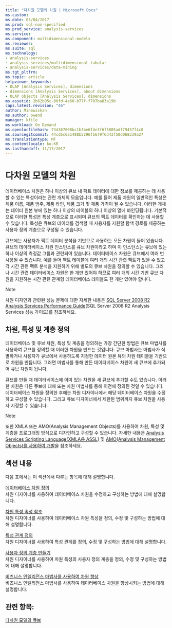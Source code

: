 ```yaml
---
title: "다차원 모델의 차원 | Microsoft Docs"
ms.custom: 
ms.date: 03/04/2017
ms.prod: sql-non-specified
ms.prod_service: analysis-services
ms.service: 
ms.component: multidimensional-models
ms.reviewer: 
ms.suite: sql
ms.technology:
- analysis-services
- analysis-services/multidimensional-tabular
- analysis-services/data-mining
ms.tgt_pltfrm: 
ms.topic: article
helpviewer_keywords:
- OLAP [Analysis Services], dimensions
- dimensions [Analysis Services], about dimensions
- OLAP objects [Analysis Services], dimensions
ms.assetid: 2b62b05c-00fd-4e60-b77f-f707ba83a19b
caps.latest.revision: "46"
author: Minewiskan
ms.author: owend
manager: kfile
ms.workload: On Demand
ms.openlocfilehash: 73d367008bc1b3be6f4e3f6f5885adf79437f4c0
ms.sourcegitcommit: 44cd5c651488b5296fb679f6d43f50d068339a27
ms.translationtype: MT
ms.contentlocale: ko-KR
ms.lasthandoff: 11/17/2017
---
```

# <a name="dimensions-in-multidimensional-models"></a>다차원 모델의 차원
  데이터베이스 차원은 하나 이상의 큐브 내 팩트 데이터에 대한 정보를 제공하는 데 사용할 수 있는 특성이라는 관련 개체의 모음입니다. 예를 들어 제품 차원의 일반적인 특성은 제품 이름, 제품 범주, 제품 라인, 제품 크기 및 제품 가격이 될 수 있습니다. 이러한 개체는 데이터 원본 뷰에 있는 하나 이상의 테이블의 하나 이상의 열에 바인딩됩니다. 기본적으로 이러한 특성은 특성 계층으로 표시되며 큐브의 팩트 데이터를 확인하는 데 사용할 수 있습니다. 특성은 큐브의 데이터를 검색할 때 사용자를 지원할 탐색 경로를 제공하는 사용자 정의 계층으로 구성될 수 있습니다.  
  
 큐브에는 사용자가 팩트 데이터 분석을 기반으로 사용하는 모든 차원이 들어 있습니다. 큐브의 데이터베이스 차원 인스턴스를 큐브 차원이라고 하며 이 인스턴스는 큐브에 있는 하나 이상의 측정값 그룹과 관련되어 있습니다. 데이터베이스 차원은 큐브에서 여러 번 사용될 수 있습니다. 예를 들어 팩트 테이블에 여러 개의 시간 관련 팩트가 있을 수 있고 각 시간 관련 팩트 분석을 지원하기 위해 별도의 큐브 차원을 정의할 수 있습니다. 그러나 시간 관련 데이터베이스 차원은 한 개만 있어야 하므로 여러 개의 시간 기반 큐브 차원을 지원하는 시간 관련 관계형 데이터베이스 테이블도 한 개만 있어야 합니다.  
  
> [!NOTE]  
>  차원 디자인과 관련된 성능 문제에 대한 자세한 내용은 [SQL Server 2008 R2 Analysis Services Performance Guide](http://go.microsoft.com/fwlink/?LinkId=306717)(SQL Server 2008 R2 Analysis Services 성능 가이드)를 참조하세요.  
  
## <a name="defining-dimensions-attributes-and-hierarchies"></a>차원, 특성 및 계층 정의  
 데이터베이스 및 큐브 차원, 특성 및 계층을 정의하는 가장 간단한 방법은 큐브 마법사를 사용하여 큐브를 정의할 때 이러한 차원을 만드는 것입니다. 큐브 마법사는 마법사가 식별하거나 사용자가 큐브에서 사용하도록 지정한 데이터 원본 뷰의 차원 테이블을 기반으로 차원을 만듭니다. 그러면 마법사를 통해 만든 데이터베이스 차원이 새 큐브에 추가되어 큐브 차원이 됩니다.  
  
 큐브를 만들 때 데이터베이스에 이미 있는 차원을 새 큐브에 추가할 수도 있습니다. 이러한 차원은 다른 큐브에 대해 또는 차원 마법사를 통해 이전에 정의된 것일 수 있습니다. 데이터베이스 차원을 정의한 후에는 차원 디자이너에서 해당 데이터베이스 차원을 수정하고 구성할 수 있습니다. 그리고 큐브 디자이너에서 제한된 범위까지 큐브 차원을 사용자 지정할 수 있습니다.  
  
> [!NOTE]  
>  또한 XMLA 또는 AMO(Analysis Management Objects)를 사용하여 차원, 특성 및 계층을 프로그래밍 방식으로 디자인하고 구성할 수 있습니다. 자세한 내용은 [Analysis Services Scripting Language&#40;XMLA용 ASSL&#41;](../../analysis-services/scripting/analysis-services-scripting-language-assl-for-xmla.md) 및 [AMO&#40;Analysis Management Objects&#41;를 사용하여 개발](../../analysis-services/multidimensional-models/analysis-management-objects/developing-with-analysis-management-objects-amo.md)을 참조하세요.  
  
## <a name="in-this-section"></a>섹션 내용  
 다음 표에서는 이 섹션에서 다루는 항목에 대해 설명합니다.  
  
 [데이터베이스 차원 정의](../../analysis-services/multidimensional-models/define-database-dimensions.md)  
 차원 디자이너를 사용하여 데이터베이스 차원을 수정하고 구성하는 방법에 대해 설명합니다.  
  
 [차원 특성 속성 참조](../../analysis-services/multidimensional-models/dimension-attribute-properties-reference.md)  
 차원 디자이너를 사용하여 데이터베이스 차원 특성을 정의, 수정 및 구성하는 방법에 대해 설명합니다.  
  
 [특성 관계 정의](../../analysis-services/multidimensional-models/attribute-relationships-define.md)  
 차원 디자이너를 사용하여 특성 관계를 정의, 수정 및 구성하는 방법에 대해 설명합니다.  
  
 [사용자 정의 계층 만들기](../../analysis-services/multidimensional-models/user-defined-hierarchies-create.md)  
 차원 디자이너를 사용하여 차원 특성의 사용자 정의 계층을 정의, 수정 및 구성하는 방법에 대해 설명합니다.  
  
 [비즈니스 인텔리전스 마법사를 사용하여 차원 향상](http://msdn.microsoft.com/library/12d995d1-75ca-4890-bf4b-a2656910b8d0)  
 비즈니스 인텔리전스 마법사를 사용하여 데이터베이스 차원을 향상시키는 방법에 대해 설명합니다.  
  
## <a name="see-also"></a>관련 항목:  
 [다차원 모델의 큐브](../../analysis-services/multidimensional-models/cubes-in-multidimensional-models.md)  
  
  
